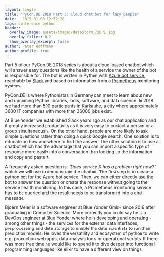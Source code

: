 ```yaml
---
layout: single
title: "PyCon.DE 2018 Part 5: Cloud chat bot for lazy people"
date:   2019-01-08 12:52:28
tags: conference python
header:
  overlay_image: assets/images/dataStorm_72DPI.jpg
  overlay_filter: 0.2
  show_overlay_excerpt: false
author: Peter Hoffmann
author_profile: true
---
```


Part 5 of our PyCon.DE 2018 series is about a cloud-based chatbot which will answer easy questions like the health of a service the owner of the bot is responsible for. The bot is written in Python with [Azure bot service](https://azure.microsoft.com/en-us/services/bot-service/), reachable by [Slack](https://slack.com/) and based on information from a [Prometheus](https://prometheus.io/) monitoring system. 

PyCon.DE is where Pythonistas in Germany can meet to learn about new and upcoming Python libraries, tools, software, and data science. In 2018 we had more than 500 participants in Karlsruhe, a city where approximately 3600 IT companies with more than 36000 jobs exist.  

At Blue Yonder we established Slack years ago as our chat application and it greatly increased productivity as it is very easy to contact a person or a group simultaneously. On the other hand, people are more likely to ask simple questions rather than doing a quick Google search. One solution is to educate on how and where to find the answer. The other solution is to use a chatbot which has the advantage that you can import a specific type of response more easily into a conversation than looking up the information and copy and paste it. 

A frequently asked question is: _“Does service X has a problem right now?”_ which we will use to demonstrate the chatbot. The first step is to create a python bot for the Azure bot service. Then, we can either directly use the bot to answer the question or create the response without going to the service health monitoring. In this case, a Prometheus monitoring service has to be queried and the result needs to be transformed into a chat message. 

Bjoern Meier is a software engineer at Blue Yonder GmbH since 2016 after graduating in Computer Science. More correctly you could say he is a DevOps engineer at Blue Yonder where he is developing and operating - among other things - the services for the external data interfaces, preprocessing and data storage to enable the data scientists to run their prediction models. He loves the versatility and ecosystem of python to write e.g. production web apps, data analysis tools or operational scripts. If there was more free time he would like to spend it to dive deeper into functional programming languages like elixir to have a different view on things.